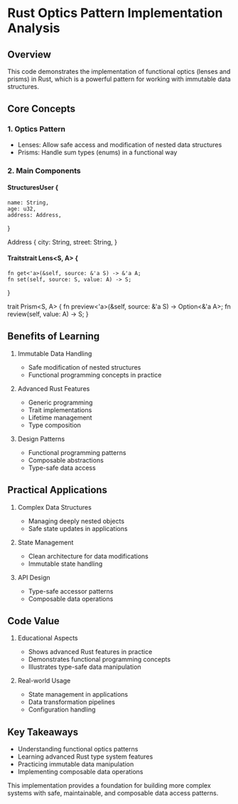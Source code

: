 
# Rust Optics Pattern Implementation Analysis

## Overview
This code demonstrates the implementation of functional optics (lenses and prisms) in Rust, which is a powerful pattern for working with immutable data structures.

## Core Concepts

### 1. Optics Pattern
- Lenses: Allow safe access and modification of nested data structures
- Prisms: Handle sum types (enums) in a functional way

### 2. Main Components

#### StructuresUser {
    name: String,
    age: u32,
    address: Address,
}

Address {
    city: String,
    street: String,
}

#### Traitstrait Lens<S, A> {
    fn get<'a>(&self, source: &'a S) -> &'a A;
    fn set(self, source: S, value: A) -> S;
}

trait Prism<S, A> {
    fn preview<'a>(&self, source: &'a S) -> Option<&'a A>;
    fn review(self, value: A) -> S;
}

## Benefits of Learning

1. Immutable Data Handling
   - Safe modification of nested structures
   - Functional programming concepts in practice

2. Advanced Rust Features
   - Generic programming
   - Trait implementations
   - Lifetime management
   - Type composition

3. Design Patterns
   - Functional programming patterns
   - Composable abstractions
   - Type-safe data access

## Practical Applications

1. Complex Data Structures
   - Managing deeply nested objects
   - Safe state updates in applications

2. State Management
   - Clean architecture for data modifications
   - Immutable state handling

3. API Design
   - Type-safe accessor patterns
   - Composable data operations

## Code Value

1. Educational Aspects
   - Shows advanced Rust features in practice
   - Demonstrates functional programming concepts
   - Illustrates type-safe data manipulation

2. Real-world Usage
   - State management in applications
   - Data transformation pipelines
   - Configuration handling

## Key Takeaways

- Understanding functional optics patterns
- Learning advanced Rust type system features
- Practicing immutable data manipulation
- Implementing composable data operations

This implementation provides a foundation for building more complex systems with safe, maintainable, and composable data access patterns.
